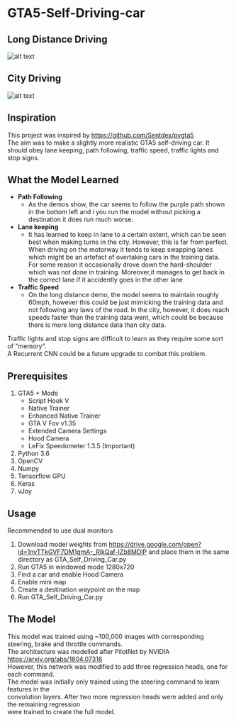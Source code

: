 # GTA5-Self-Driving-car

## Long Distance Driving
![alt text](https://github.com/Will-J-Gale/GTA5-Self-Driving-Car/blob/master/Images/LONG_DISTANCE_1.gif)  
## City Driving
![alt text](https://github.com/Will-J-Gale/GTA5-Self-Driving-Car/blob/master/Images/CITY3.gif)  

## Inspiration
This project was inspired by https://github.com/Sentdex/pygta5  
The aim was to make a slightly more realistic GTA5 self-driving car. 
It should obey lane keeping, path following, 
traffic speed, traffic lights and stop signs.  

## What the Model Learned
* __Path Following__
   * As the demos show, the car seems to follow the purple path shown in the bottom left and i you run the model without picking a destination it does run much worse. 
* __Lane keeping__ 
   * It has learned to keep in lane to a certain extent, which can be seen best when making turns in the city. However, this is far from perfect. When driving on the motorway it tends to keep swapping lanes which might be an artefact of overtaking cars in the training data. For some reason it occasionally drove down the hard-shoulder which was not done in training. Moreover,it manages to get back in the correct lane if it accidently goes in the other lane
* __Traffic Speed__
   * On the long distance demo, the model seems to maintain roughly 60mph, however this could be just mimicking the training data and not following any laws of the road. In the city, however, it does reach speeds faster than the training data went, which could be because there is more long distance data than city data.

Traffic lights and stop signs are difficult to learn as they require some sort of "memory".   
A Recurrent  CNN could be a future upgrade to combat this problem.

## Prerequisites
1. GTA5 + Mods
   * Script Hook V
   * Native Trainer
   * Enhanced Native Trainer
   * GTA V Fov v1.35
   * Extended Camera Settings
   * Hood Camera
   * LeFix Speedometer 1.3.5 (Important)
2. Python 3.6
3. OpenCV
4. Numpy
5. Tensorflow GPU
6. Keras
7. vJoy

## Usage
Recommended to use dual monitors
1. Download model weights from https://drive.google.com/open?id=1nyTTkGVF7DM1gmA-_RlkQaf-IZb8MDlP and place them in the same directory as GTA_Self_Driving_Car.py 
2. Run GTA5 in windowed mode 1280x720
3. Find a car and enable Hood Camera
4. Enable mini map
5. Create a destination waypoint on the map
6. Run GTA_Self_Driving_Car.py

## The Model
This model was trained using ~100,000 images with corresponding steering, brake and throttle commands.  
The architecture was modelled after PilotNet by NVIDIA https://arxiv.org/abs/1604.07316  
However, this network was modified to add three regression heads, one for each command.  
The model was initially only trained using the steering command to learn features in the  
convolution layers. After two more regression heads were added and only the remaining regression  
were trained to create the full model.
